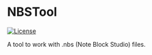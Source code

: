 # NBSTool
[![License](https://img.shields.io/github/license/IoeCmcomc/NBSTool "License")](https://opensource.org/licenses/MIT "License")

A tool to work with .nbs (Note Block Studio) files.
